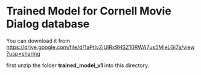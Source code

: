 # Trained Model for Cornell Movie Dialog database

You can download it from  https://drive.google.com/file/d/1aPtIvZjUlRx9HSZ10RWA7us5MieLGi7a/view?usp=sharing


first unzip the folder **trained_model_v1** into this directory.
